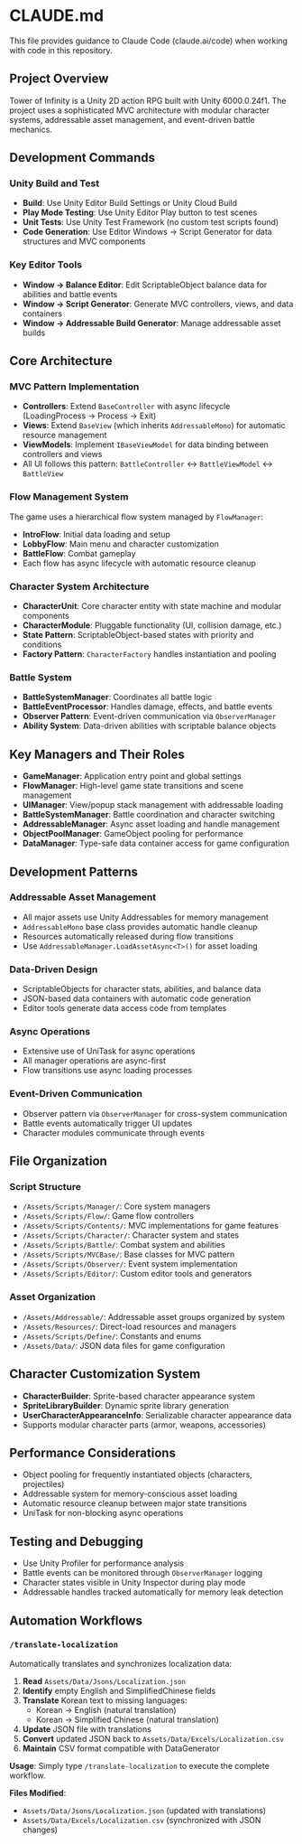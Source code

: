 # CLAUDE.md

This file provides guidance to Claude Code (claude.ai/code) when working with code in this repository.

## Project Overview

Tower of Infinity is a Unity 2D action RPG built with Unity 6000.0.24f1. The project uses a sophisticated MVC architecture with modular character systems, addressable asset management, and event-driven battle mechanics.

## Development Commands

### Unity Build and Test
- **Build**: Use Unity Editor Build Settings or Unity Cloud Build
- **Play Mode Testing**: Use Unity Editor Play button to test scenes
- **Unit Tests**: Use Unity Test Framework (no custom test scripts found)
- **Code Generation**: Use Editor Windows → Script Generator for data structures and MVC components

### Key Editor Tools
- **Window → Balance Editor**: Edit ScriptableObject balance data for abilities and battle events
- **Window → Script Generator**: Generate MVC controllers, views, and data containers
- **Window → Addressable Build Generator**: Manage addressable asset builds

## Core Architecture

### MVC Pattern Implementation
- **Controllers**: Extend `BaseController` with async lifecycle (LoadingProcess → Process → Exit)
- **Views**: Extend `BaseView` (which inherits `AddressableMono`) for automatic resource management
- **ViewModels**: Implement `IBaseViewModel` for data binding between controllers and views
- All UI follows this pattern: `BattleController` ↔ `BattleViewModel` ↔ `BattleView`

### Flow Management System
The game uses a hierarchical flow system managed by `FlowManager`:
- **IntroFlow**: Initial data loading and setup
- **LobbyFlow**: Main menu and character customization
- **BattleFlow**: Combat gameplay
- Each flow has async lifecycle with automatic resource cleanup

### Character System Architecture
- **CharacterUnit**: Core character entity with state machine and modular components
- **CharacterModule**: Pluggable functionality (UI, collision damage, etc.)
- **State Pattern**: ScriptableObject-based states with priority and conditions
- **Factory Pattern**: `CharacterFactory` handles instantiation and pooling

### Battle System
- **BattleSystemManager**: Coordinates all battle logic
- **BattleEventProcessor**: Handles damage, effects, and battle events
- **Observer Pattern**: Event-driven communication via `ObserverManager`
- **Ability System**: Data-driven abilities with scriptable balance objects

## Key Managers and Their Roles

- **GameManager**: Application entry point and global settings
- **FlowManager**: High-level game state transitions and scene management
- **UIManager**: View/popup stack management with addressable loading
- **BattleSystemManager**: Battle coordination and character switching
- **AddressableManager**: Async asset loading and handle management
- **ObjectPoolManager**: GameObject pooling for performance
- **DataManager**: Type-safe data container access for game configuration

## Development Patterns

### Addressable Asset Management
- All major assets use Unity Addressables for memory management
- `AddressableMono` base class provides automatic handle cleanup
- Resources automatically released during flow transitions
- Use `AddressableManager.LoadAssetAsync<T>()` for asset loading

### Data-Driven Design
- ScriptableObjects for character stats, abilities, and balance data
- JSON-based data containers with automatic code generation
- Editor tools generate data access code from templates

### Async Operations
- Extensive use of UniTask for async operations
- All manager operations are async-first
- Flow transitions use async loading processes

### Event-Driven Communication
- Observer pattern via `ObserverManager` for cross-system communication
- Battle events automatically trigger UI updates
- Character modules communicate through events

## File Organization

### Script Structure
- `/Assets/Scripts/Manager/`: Core system managers
- `/Assets/Scripts/Flow/`: Game flow controllers
- `/Assets/Scripts/Contents/`: MVC implementations for game features
- `/Assets/Scripts/Character/`: Character system and states
- `/Assets/Scripts/Battle/`: Combat system and abilities
- `/Assets/Scripts/MVCBase/`: Base classes for MVC pattern
- `/Assets/Scripts/Observer/`: Event system implementation
- `/Assets/Scripts/Editor/`: Custom editor tools and generators

### Asset Organization
- `/Assets/Addressable/`: Addressable asset groups organized by system
- `/Assets/Resources/`: Direct-load resources and managers
- `/Assets/Scripts/Define/`: Constants and enums
- `/Assets/Data/`: JSON data files for game configuration

## Character Customization System
- **CharacterBuilder**: Sprite-based character appearance system
- **SpriteLibraryBuilder**: Dynamic sprite library generation
- **UserCharacterAppearanceInfo**: Serializable character appearance data
- Supports modular character parts (armor, weapons, accessories)

## Performance Considerations
- Object pooling for frequently instantiated objects (characters, projectiles)
- Addressable system for memory-conscious asset loading
- Automatic resource cleanup between major state transitions
- UniTask for non-blocking async operations

## Testing and Debugging
- Use Unity Profiler for performance analysis
- Battle events can be monitored through `ObserverManager` logging
- Character states visible in Unity Inspector during play mode
- Addressable handles tracked automatically for memory leak detection

## Automation Workflows

### `/translate-localization`
Automatically translates and synchronizes localization data:

1. **Read** `Assets/Data/Jsons/Localization.json`
2. **Identify** empty English and SimplifiedChinese fields
3. **Translate** Korean text to missing languages:
   - Korean → English (natural translation)
   - Korean → Simplified Chinese (natural translation)
4. **Update** JSON file with translations
5. **Convert** updated JSON back to `Assets/Data/Excels/Localization.csv`
6. **Maintain** CSV format compatible with DataGenerator

**Usage**: Simply type `/translate-localization` to execute the complete workflow.

**Files Modified**:
- `Assets/Data/Jsons/Localization.json` (updated with translations)
- `Assets/Data/Excels/Localization.csv` (synchronized with JSON changes)